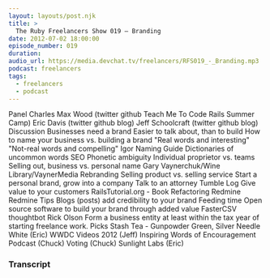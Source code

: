 ```yaml
---
layout: layouts/post.njk
title: >
  The Ruby Freelancers Show 019 – Branding
date: 2012-07-02 18:00:00
episode_number: 019
duration:
audio_url: https://media.devchat.tv/freelancers/RFS019_-_Branding.mp3
podcast: freelancers
tags:
  - freelancers
  - podcast
---
```


Panel Charles Max Wood (twitter&nbsp;github&nbsp;Teach Me To Code&nbsp;Rails Summer Camp) Eric Davis (twitter&nbsp;github&nbsp;blog) Jeff Schoolcraft (twitter&nbsp;github&nbsp;blog) Discussion Businesses need a brand Easier to talk about, than to build How to name your business vs. building a brand "Real words and interesting" "Not-real words and compelling" Igor Naming Guide Dictionaries of uncommon words SEO Phonetic ambiguity Individual proprietor vs. teams Selling out, business vs. personal name Gary Vaynerchuk/Wine Library/VaynerMedia Rebranding Selling product vs. selling service Start a personal brand, grow into a company Talk to an&nbsp;attorney Tumble Log Give value to your customers RailsTutorial.org&nbsp;- Book Refactoring Redmine Redmine Tips Blogs (posts) add credibility to your brand Feeding time Open source software to build your brand through added value FasterCSV thoughtbot Rick Olson Form a business entity at least within the tax year of starting freelance work. Picks Stash Tea - Gunpowder Green, Silver Needle White (Eric) WWDC Videos 2012 (Jeff) Inspiring Words of Encouragement Podcast (Chuck) Voting (Chuck) Sunlight Labs (Eric)

### Transcript
